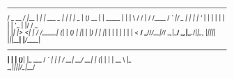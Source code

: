 ___       _ _____         _             _     _           _ _       _
/ _ \__  _/ |___  |     __| | ___  _   _| |__ | |_   _    | (_)_ __ | | _____
| | | \ \/ / |  / /____ / _` |/ _ \| | | | '_ \| | | | |   | | | '_ \| |/ / _ \
| |_| |>  <| | / /_____| (_| | (_) | |_| | |_) | | |_| |   | | | | | |   <  __/
\___//_/\_\_|/_/       \__,_|\___/ \__,_|_.__/|_|\__, |___|_|_|_| |_|_|\_\___|
|___/_____|
_     _ _     _
__| |   | (_)___| |_ ___
/ _` |   | | / __| __/ __|
| (_| |   | | \__ \ |_\__ \
\__,_|___|_|_|___/\__|___/